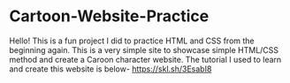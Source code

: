 # Cartoon-Website-Practice
Hello!
This is a fun project I did to practice HTML and CSS from the beginning again.
This is a very simple site to showcase simple HTML/CSS method and create a Caroon character website.
The tutorial I used to learn and create this website is below-
https://skl.sh/3EsabI8
